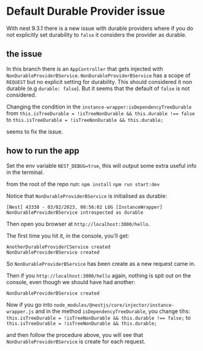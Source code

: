 # Default Durable Provider issue

With nest 9.3.1 there is a new issue with durable providers where if you do not explicitly set durability to `false` it considers the provider as durable.

## the issue

In this branch there is an `AppController` that gets injected with `NonDurableProviderBService`. `NonDurableProviderBService` has a scope of `REQUEST` but no explicit setting for durability. This should considered it non durable (e.g `durable: false`).
But it seems that the default of `false` is not considered.

Changing the condition in the `instance-wrapper:isDependencyTreeDurable` from
`this.isTreeDurable = !isTreeNonDurable && this.durable !== false`
to
`this.isTreeDurable = !isTreeNonDurable && this.durable;`

seems to fix the issue.

## how to run the app

Set the env variable `NEST_DEBUG=true`, this will output some extra useful info in the terminal.

from the root of the repo run:
`npm install`
`npm run start:dev`

Notice that `NonDurableProviderBService` is initialised as durable:

`[Nest] 43338 - 03/02/2023, 08:56:02 LOG [InstanceWrapper] NonDurableProviderBService introspected as durable`

Then open you browser at `http://localhost:3000/hello`.

The first time you hit it, in the console, you'll get:

```
AnotherDurableProviderCService created
NonDurableProviderBService created
```

So `NonDurableProviderBService` has been create as a new request came in.

Then if you `http://localhost:3000/hello` again, nothing is spit out on the console, even though we should have had another:

```
NonDurableProviderBService created
```

Now if you go into `node_modules/@nestjs/core/injector/instance-wrapper.js` and in the method `isDependencyTreeDurable`, you change tihs:
`this.isTreeDurable = !isTreeNonDurable && this.durable !== false;`
to
`this.isTreeDurable = !isTreeNonDurable && this.durable;`

and then follow the procedure above, you will see that `NonDurableProviderBService` is create for each request.
